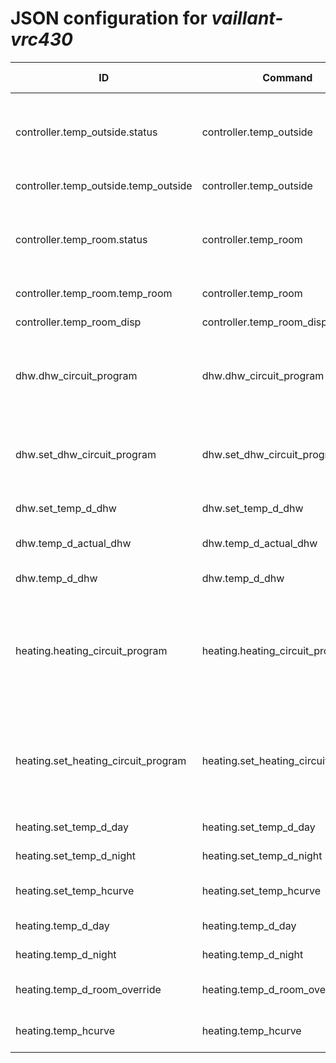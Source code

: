 # JSON configuration for _vaillant-vrc430_

ID                                   | Command                             | Item type | Description                                                             
---                                  | ---                                 | ---       | ---                                                                     
controller.temp_outside.status       | controller.temp_outside             | Number    | Outside temperature status - {0=Kk, 85=Circuit, 170=Cutoff}             
controller.temp_outside.temp_outside | controller.temp_outside             | Number    | Outside temperature                                                     
controller.temp_room.status          | controller.temp_room                | Number    | Room temperature status - {0=Ok, 85=Circuit, 170=Cutoff}                
controller.temp_room.temp_room       | controller.temp_room                | Number    | Room temperature                                                        
controller.temp_room_disp            | controller.temp_room_disp           | Number    | Room temperature                                                        
dhw.dhw_circuit_program              | dhw.dhw_circuit_program             | Number    | DHW Operation mode - {0=Off, 1=Manual, 2=Auto}                          
dhw.set_dhw_circuit_program          | dhw.set_dhw_circuit_program         | Number    | DHW Operation mode - {0=Off, 1=Manual, 2=Auto}                          
dhw.set_temp_d_dhw                   | dhw.set_temp_d_dhw                  | Number    | DHW setpoint                                                            
dhw.temp_d_actual_dhw                | dhw.temp_d_actual_dhw               | Number    | DHW actual desired temperature                                          
dhw.temp_d_dhw                       | dhw.temp_d_dhw                      | Number    | DHW setpoint                                                            
heating.heating_circuit_program      | heating.heating_circuit_program     | Number    | HC1 Operation mode - {0=Off, 1=Manual, 2=Auto, 3=Day, 4=Night, 5=Summer}
heating.set_heating_circuit_program  | heating.set_heating_circuit_program | Number    | HC1 Operation - {0=Off, 1=Manual, 2=Auto, 3=Day, 4=Night, 5=Summer}     
heating.set_temp_d_day               | heating.set_temp_d_day              | Number    | HC1 Day setpoint                                                        
heating.set_temp_d_night             | heating.set_temp_d_night            | Number    | HC1 Night setpoint                                                      
heating.set_temp_hcurve              | heating.set_temp_hcurve             | Number    | HC1 Heating curve                                                       
heating.temp_d_day                   | heating.temp_d_day                  | Number    | HC1 Day setpoint                                                        
heating.temp_d_night                 | heating.temp_d_night                | Number    | HC1 Night setpoint                                                      
heating.temp_d_room_override         | heating.temp_d_room_override        | Number    | HC1 Manual override setpoint                                            
heating.temp_hcurve                  | heating.temp_hcurve                 | Number    | HC1 Heating curve                                                       
